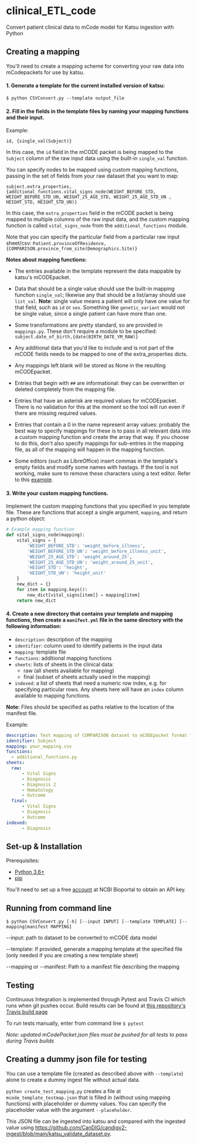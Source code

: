 # clinical_ETL_code

Convert patient clinical data to mCode model for Katsu ingestion with Python

## Creating a mapping   
You'll need to create a mapping scheme for converting your raw data into mCodepackets for use by katsu.

#### 1. Generate a template for the current installed version of katsu:

`$ python CSVConvert.py --template output_file`

#### 2. Fill in the fields in the template files by naming your mapping functions and their input. 
Example: 

`id, {single_val(Subject)}`

In this case,  the `id` field in  the mCODE packet is being mapped to the `Subject` column of the raw input data using the built-in `single_val` function.

You can specify nodes to be mapped using custom mapping functions, passing in the set of fields from your raw dataset that you want to map:

`subject.extra_properties, {additional_functions.vital_signs_node(WEIGHT_BEFORE_STD, WEIGHT_BEFORE_STD_UN, WEIGHT_25_AGE_STD, WEIGHT_25_AGE_STD_UN , HEIGHT_STD, HEIGHT_STD_UN)}`

In this case,  the `extra_properties` field in  the mCODE packet is being mapped to multiple columns of the raw input data, and the custom mapping function is called `vital_signs_node` from the `additional_functions` module.

Note that you can specify the particular field from a particular raw input sheet/csv:
`Patient.provinceOfResidence, {COMPARISON.province_from_site(Demographics.Site)}`

**Notes about mapping functions:**

- The entries available in the template represent the data mappable by katsu's mCODEpacket.

- Data that should be a single value should use the built-in mapping function `single_val`; likewise any that should be a list/array should use `list_val`. **Note**: single value means a patient will only have one value for that field, such as `id` or `sex`. Something like `genetic_variant` would not be single value, since a single patient can have more than one.

- Some transformations are pretty standard, so are provided in `mappings.py`. These don't require a module to be specified:
`subject.date_of_birth,{date(BIRTH_DATE_YM_RAW)}`

- Any additional data that you'd like to include and is not part of the mCODE fields needs to be mapped to one of the extra_properties dicts.

- Any mappings left blank will be stored as None in the resulting mCODEpacket.

- Entries that begin with `##` are informational: they can be overwritten or deleted completely from the mapping file.

- Entries that have an asterisk are required values for mCODEpacket. There is no validation for this at the moment so the tool will run even if there are missing required values.

- Entries that contain a 0 in the name represent array values: probably the best way to 
specify mappings for these is to pass in all relevant data into a custom mapping function and create the array that way. If you choose to do this, don't also specify mappings for sub-entries in the mapping file, as all of the mapping will
happen in the mapping function.

- Some editors (such as LibreOffice) insert commas in the template's empty fields and modify some names with hastags. If the tool is not working, make sure to remove these characters using a text editor. Refer to this [example](https://github.com/CanDIG/clinical_ETL/blob/main/example/COMPARISON2mCODE.csv).

#### 3. Write your custom mapping functions.

Implement the custom mapping functions that you specified in you template file. These are functions that accept a single argument, `mapping`, and return a python object:

```python
# Example mapping function
def vital_signs_node(mapping):
    vital_signs = {
        'WEIGHT_BEFORE_STD': 'weight_before_illness',
        'WEIGHT_BEFORE_STD_UN': 'weight_before_illness_unit',
        'WEIGHT_25_AGE_STD': 'weight_around_25',
        'WEIGHT_25_AGE_STD_UN': 'weight_around_25_unit',
        'HEIGHT_STD': 'height',
        'HEIGHT_STD_UN': 'height_unit'
    }
    new_dict = {}
    for item in mapping.keys():
        new_dict[vital_signs[item]] = mapping[item]
    return new_dict
```

#### 4. Create a new directory that contains your template and mapping functions, then create a `manifest.yml` file in the same directory with the following information:
- `description`: description of the mapping
- `identifier`: column used to identify patients in the input data
- `mapping`: template file
- `functions`: additional mapping functions
- `sheets`: lists of sheets in the clinical data:
    - raw (all sheets available for mapping)
    - final (subset of sheets actually used in the mapping)
- `indexed`: a list of sheets that need a numeric row index, e.g. for specifying particular rows. Any sheets here will have an `index` column available to mapping functions.

**Note:** Files should be specified as paths relative to the location of the manifest file.

Example:
```yaml
description: Test mapping of COMPARISON dataset to mCODEpacket format for katsu
identifier: Subject
mapping: your_mapping.csv
functions:
  - additional_functions.py
sheets:
  raw:
      - Vital Signs
      - Diagnosis
      - Diagnosis 2
      - Hematology
      - Outcome
  final:
      - Vital Signs
      - Diagnosis
      - Outcome
indexed:
      - Diagnosis
```

## Set-up & Installation
Prerequisites: 
- [Python 3.6+](https://www.python.org/)
- [pip](https://github.com/pypa/pip/)

You'll need to set up a free [account](https://bioportal.bioontology.org/account) at NCBI Bioportal to obtain an API key.

## Running from command line
`$ python CSVConvert.py [-h] [--input INPUT] [--template TEMPLATE] [--mapping|manifest MAPPING]`

--input: path to dataset to be converted to mCODE data model

--template: If provided, generate a mapping template at the specified file (only needed if you are creating a new template sheet)

--mapping or --manifest: Path to a manifest file describing the mapping

## Testing
Continuous Integration is implemented through Pytest and Travis CI which runs when git pushes occur. Build results can be found at [this repository's Travis build page](https://travis-ci.com/github/CanDIG/medidata_mCode_ETL)

To run tests manually, enter from command line `$ pytest`

*Note: updated mCodePacket.json files must be pushed for all tests to pass during Travis builds*

## Creating a dummy json file for testing
You can use a template file (created as described above with `--template`) alone to create a dummy ingest file without actual data. 

`python create_test_mapping.py` creates a file at `mcode_template_testmap.json` that is filled in (without using mapping functions) with placeholder or dummy values. You can specify the placeholder value with the argument `--placeholder`.

This JSON file can be ingested into katsu and compared with the ingested value using https://github.com/CanDIG/candigv2-ingest/blob/main/katsu_validate_dataset.py.
